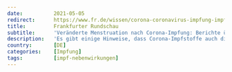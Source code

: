 ```yaml
---
date:          2021-05-05
redirect:      https://www.fr.de/wissen/corona-coronavirus-impfung-impfstoff-menstruation-periode-blutungen-kraempfe-90479717.html
title:         Frankfurter Rundschau
subtitle:      'Veränderte Menstruation nach Corona-Impfung: Berichte über schwere Blutungen und Krämpfe'
description:   'Es gibt einige Hinweise, dass Corona-Impfstoffe auch die Menstruation beeinflussen können. Forscher:innen rätseln.'
country:       [DE]
categories:    [Impfung]
tags:          [impf-nebenwirkungen]
---
```

